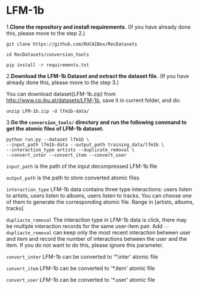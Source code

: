 # LFM-1b

1.**Clone the repository and install requirements.** 
(If you have already done this, please move to the step 2.)

```
git clone https://github.com/RUCAIBox/RecDatasets

cd RecDatasets/conversion_tools

pip install -r requirements.txt
```

2.**Download the LFM-1b Dataset and extract the dataset file.**
(If you have already done this, please move to the step 3.)

You can download dataset(LFM-1b.zip) from http://www.cp.jku.at/datasets/LFM-1b, 
save it in current folder, and do:

```
unzip LFM-1b.zip -d lfm1b-data/
```

3.**Go the ``conversion_tools/`` directory 
and run the following command to get the atomic files of LFM-1b dataset.**

```
python run.py --dataset lfm1b \ 
--input_path lfm1b-data --output_path training_data/lfm1b \
--interaction_type artists --duplicate_removal \ 
--convert_inter --convert_item --convert_user
```

`input_path` is the path of the input decompressed LFM-1b file

`output_path` is the path to store converted atomic files

`interaction_type` LFM-1b data contains three type interactions: users listen to artists, 
users listen to albums, users listen to tracks. You can choose one of them to generate 
the corresponding atomic file. Range in [artists, albums, tracks]
 
 `dupliacte_removal` The interaction type in LFM-1b data is click, 
 there may be multiple interaction records for the same user-item pair. Add `--dupliacte_removal` can 
 keep only the most recent interaction between user and item and 
 record the number of interactions between the user and the item. 
 If you do not want to do this, please ignore this parameter.
 
 `convert_inter` LFM-1b can be converted to '*.inter' atomic file

 `convert_item` LFM-1b can be converted to '*.item' atomic file

 `convert_user` LFM-1b can be converted to '*.user' atomic file
